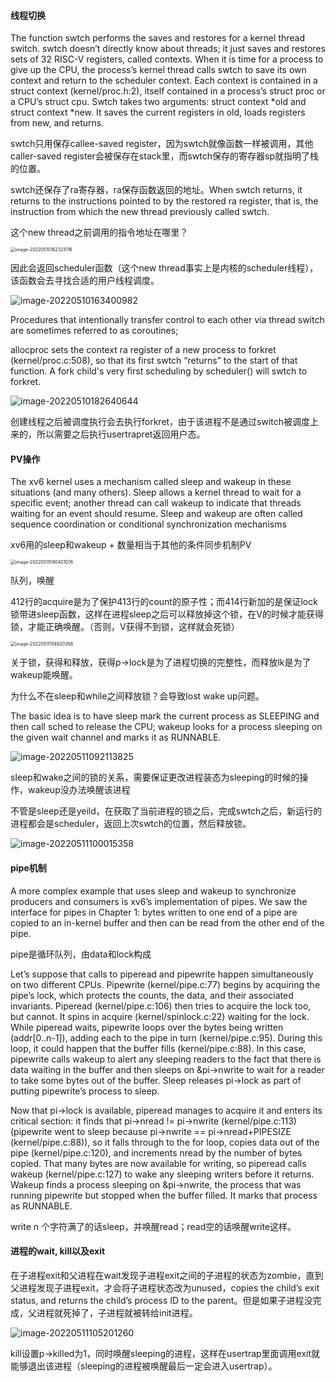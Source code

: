 #### 线程切换

The function swtch performs the saves and restores for a kernel thread switch. swtch doesn’t directly know about threads; it just saves and restores sets of 32 RISC-V registers, called contexts. When it is time for a process to give up the CPU, the process’s kernel thread calls swtch to save its own context and return to the scheduler context. Each context is contained in a struct context (kernel/proc.h:2), itself contained in a process’s struct proc or a CPU’s struct cpu. Swtch takes two arguments: struct context *old and struct context *new. It saves the current registers in old, loads registers from new, and returns.

swtch只用保存callee-saved register，因为swtch就像函数一样被调用，其他caller-saved register会被保存在stack里，而swtch保存的寄存器sp就指明了栈的位置。

swtch还保存了ra寄存器，ra保存函数返回的地址。When swtch returns, it returns to the instructions pointed to by the restored ra register, that is, the instruction from which the new thread previously called swtch.

这个new thread之前调用的指令地址在哪里？

<img src="https://typora-1306385380.cos.ap-nanjing.myqcloud.com/img/image-20220510162323116.png" alt="image-20220510162323116" style="zoom:50%;" />

因此会返回scheduler函数（这个new thread事实上是内核的scheduler线程），该函数会去寻找合适的用户线程调度。

![image-20220510163400982](https://typora-1306385380.cos.ap-nanjing.myqcloud.com/img/image-20220510163400982.png)

 Procedures that intentionally transfer control to each other via thread switch are sometimes referred to as coroutines;



allocproc sets the context ra register of a new process to forkret (kernel/proc.c:508), so that its first swtch “returns” to the start of that function. A fork child's very first scheduling by scheduler()  will swtch to forkret.

![image-20220510182640644](https://typora-1306385380.cos.ap-nanjing.myqcloud.com/img/image-20220510182640644.png)

创建线程之后被调度执行会去执行forkret，由于该进程不是通过switch被调度上来的，所以需要之后执行usertrapret返回用户态。



#### PV操作

The xv6 kernel uses a mechanism called sleep and wakeup in these situations (and many others). Sleep allows a kernel thread to wait for a specific event; another thread can call wakeup to indicate that threads waiting for an event should resume. Sleep and wakeup are often called sequence coordination or conditional synchronization mechanisms

xv6用的sleep和wakeup + 数量相当于其他的条件同步机制PV

<img src="C:\Users\LIMBO\AppData\Roaming\Typora\typora-user-images\image-20220511090401076.png" alt="image-20220511090401076" style="zoom:50%;" />

队列，唤醒

412行的acquire是为了保护413行的count的原子性；而414行新加的是保证lock锁带进sleep函数，这样在进程sleep之后可以释放掉这个锁，在V的时候才能获得锁，才能正确唤醒。（否则，V获得不到锁，这样就会死锁）

<img src="C:\Users\LIMBO\AppData\Roaming\Typora\typora-user-images\image-20220511154920358.png" alt="image-20220511154920358" style="zoom:50%;" />

关于锁，获得和释放，获得p->lock是为了进程切换的完整性，而释放lk是为了wakeup能唤醒。

为什么不在sleep和while之间释放锁？会导致lost wake up问题。



The basic idea is to have sleep mark the current process as SLEEPING and then call sched to release the CPU; wakeup looks for a process sleeping on the given wait channel and marks it as RUNNABLE.

![image-20220511092113825](https://typora-1306385380.cos.ap-nanjing.myqcloud.com/img/image-20220511092113825.png)

sleep和wake之间的锁的关系，需要保证更改进程装态为sleeping的时候的操作，wakeup没办法唤醒该进程

不管是sleep还是yeild，在获取了当前进程的锁之后，完成swtch之后，新运行的进程都会是scheduler，返回上次swtch的位置，然后释放锁。

![image-20220511100015358](https://typora-1306385380.cos.ap-nanjing.myqcloud.com/img/image-20220511100015358.png)

#### pipe机制

A more complex example that uses sleep and wakeup to synchronize producers and consumers is xv6’s implementation of pipes. We saw the interface for pipes in Chapter 1: bytes written to one end of a pipe are copied to an in-kernel buffer and then can be read from the other end of the pipe.

pipe是循环队列，由data和lock构成

Let’s suppose that calls to piperead and pipewrite happen simultaneously on two different CPUs. Pipewrite (kernel/pipe.c:77) begins by acquiring the pipe’s lock, which protects the counts, the data, and their associated invariants. Piperead (kernel/pipe.c:106) then tries to acquire the lock too, but cannot. It spins in acquire (kernel/spinlock.c:22) waiting for the lock. While piperead waits, pipewrite loops over the bytes being written (addr[0..n-1]), adding each to the pipe in turn (kernel/pipe.c:95). During this loop, it could happen that the buffer fills (kernel/pipe.c:88). In this case, pipewrite calls wakeup to alert any sleeping readers to the fact that there is data waiting in the buffer and then sleeps on &pi->nwrite to wait for a reader to take some bytes out of the buffer. Sleep releases pi->lock as part of putting pipewrite’s process to sleep.

Now that pi->lock is available, piperead manages to acquire it and enters its critical section: it finds that pi->nread != pi->nwrite (kernel/pipe.c:113) (pipewrite went to sleep because pi->nwrite == pi->nread+PIPESIZE (kernel/pipe.c:88)), so it falls through to the for loop, copies data out of the pipe (kernel/pipe.c:120), and increments nread by the number of bytes copied. That many bytes are now available for writing, so piperead calls wakeup (kernel/pipe.c:127) to wake any sleeping writers before it returns. Wakeup finds a process sleeping on &pi->nwrite, the process that was running pipewrite but stopped when the buffer filled. It marks that process as RUNNABLE.

write n 个字符满了的话sleep，并唤醒read；read空的话唤醒write这样。



#### 进程的wait, kill以及exit

在子进程exit和父进程在wait发现子进程exit之间的子进程的状态为zombie，直到父进程发现子进程exit，才会将子进程状态改为unused，copies the child’s exit status, and returns the child’s process ID to the parent。但是如果子进程没完成，父进程就死掉了，子进程就被转给init进程。

![image-20220511105201260](https://typora-1306385380.cos.ap-nanjing.myqcloud.com/img/image-20220511105201260.png)

kill设置p->killed为1，同时唤醒sleeping的进程，这样在usertrap里面调用exit就能够退出该进程（sleeping的进程被唤醒最后一定会进入usertrap）。

